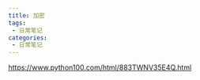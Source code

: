 ```yaml
---
title: 加密
tags:
 - 日常笔记
categories: 
 - 日常笔记
---
```



https://www.python100.com/html/883TWNV35E4Q.html